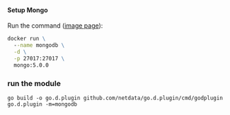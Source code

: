 #### Setup Mongo

Run the command ([image page](https://hub.docker.com/_/mongo)):

```cmd
docker run \
  --name mongodb \
  -d \
  -p 27017:27017 \
  mongo:5.0.0
```

### run the module
```shell
go build -o go.d.plugin github.com/netdata/go.d.plugin/cmd/godplugin
go.d.plugin -m=mongodb
```
